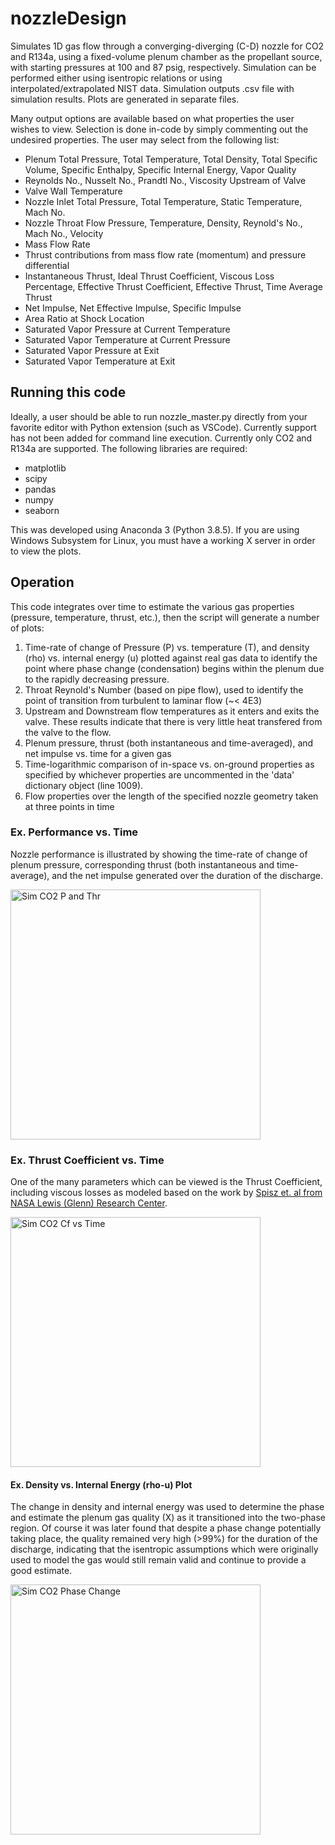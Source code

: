 # nozzleDesign
Simulates 1D gas flow through a converging-diverging (C-D) nozzle for CO2 and R134a, using a fixed-volume plenum chamber as the propellant source, with starting pressures at 100 and 87 psig, respectively. Simulation can be performed either using isentropic relations or using interpolated/extrapolated NIST data. Simulation outputs .csv file with simulation results. Plots are generated in separate files.

Many output options are available based on what properties the user wishes to view. Selection is done in-code by simply commenting out the undesired properties. The user may select from the following list:

- Plenum Total Pressure, Total Temperature, Total Density, Total Specific Volume, Specific Enthalpy, Specific Internal Energy, Vapor Quality
- Reynolds No., Nusselt No., Prandtl No., Viscosity Upstream of Valve
- Valve Wall Temperature
- Nozzle Inlet Total Pressure, Total Temperature, Static Temperature, Mach No.
- Nozzle Throat Flow Pressure, Temperature, Density, Reynold's No., Mach No., Velocity
- Mass Flow Rate
- Thrust contributions from mass flow rate (momentum) and pressure differential
- Instantaneous Thrust, Ideal Thrust Coefficient, Viscous Loss Percentage, Effective Thrust Coefficient, Effective Thrust, Time Average Thrust
- Net Impulse, Net Effective Impulse, Specific Impulse
- Area Ratio at Shock Location
- Saturated Vapor Pressure at Current Temperature
- Saturated Vapor Temperature at Current Pressure
- Saturated Vapor Pressure at Exit
- Saturated Vapor Temperature at Exit


## Running this code
Ideally, a user should be able to run nozzle_master.py directly from your favorite editor with Python extension (such as VSCode). Currently support has not been added for command line execution. Currently only CO2 and R134a are supported. The following libraries are required:

- matplotlib
- scipy
- pandas
- numpy
- seaborn

This was developed using Anaconda 3 (Python 3.8.5). If you are using Windows Subsystem for Linux, you must have a working X server in order to view the plots.

## Operation
This code integrates over time to estimate the various gas properties (pressure, temperature, thrust, etc.), then the script will generate a number of plots:

1. Time-rate of change of Pressure (P) vs. temperature (T), and density (rho) vs. internal energy (u) plotted against real gas data to identify the point where phase change (condensation) begins within the plenum due to the rapidly decreasing pressure.
2. Throat Reynold's Number (based on pipe flow), used to identify the point of transition from turbulent to laminar flow (~< 4E3)
3. Upstream and Downstream flow temperatures as it enters and exits the valve. These results indicate that there is very little heat transfered from the valve to the flow.
4. Plenum pressure, thrust (both instantaneous and time-averaged), and net impulse vs. time for a given gas
5. Time-logarithmic comparison of in-space vs. on-ground properties as specified by whichever properties are uncommented in the 'data' dictionary object (line 1009).
6. Flow properties over the length of the specified nozzle geometry taken at three points in time

### Ex. Performance vs. Time
Nozzle performance is illustrated by showing the time-rate of change of plenum pressure, corresponding thrust (both instantaneous and time-average), and the net impulse generated over the duration of the discharge.

<img src="https://github.com/jwday/Thesis/blob/master/figures/simresults/Sim_Thrust_and_Impulse_CO2.png" alt="Sim CO2 P and Thr" height="400">

### Ex. Thrust Coefficient vs. Time
One of the many parameters which can be viewed is the Thrust Coefficient, including viscous losses as modeled based on the work by [Spisz et. al from NASA Lewis (Glenn) Research Center](https://ntrs.nasa.gov/api/citations/19650027295/downloads/19650027295.pdf).

<img src="https://github.com/jwday/Thesis/blob/master/figures/simresults/Thrust_Coeff_and_Visc_Losses_CO2.png" alt="Sim CO2 Cf vs Time" height="400">

#### Ex. Density vs. Internal Energy (rho-u) Plot
The change in density and internal energy was used to determine the phase and estimate the plenum gas quality (X) as it transitioned into the two-phase region. Of course it was later found that despite a phase change potentially taking place, the quality remained very high (>99%) for the duration of the discharge, indicating that the isentropic assumptions which were originally used to model the gas would still remain valid and continue to provide a good estimate.

<img src="https://github.com/jwday/Thesis/blob/master/figures/simresults/rho-u_CO2_Phase-Region-Plot.png" alt="Sim CO2 Phase Change" height="400">
